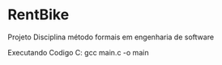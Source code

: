 # RentBike
Projeto Disciplina método formais em engenharia de software

Executando Codigo C: 
gcc main.c -o main

